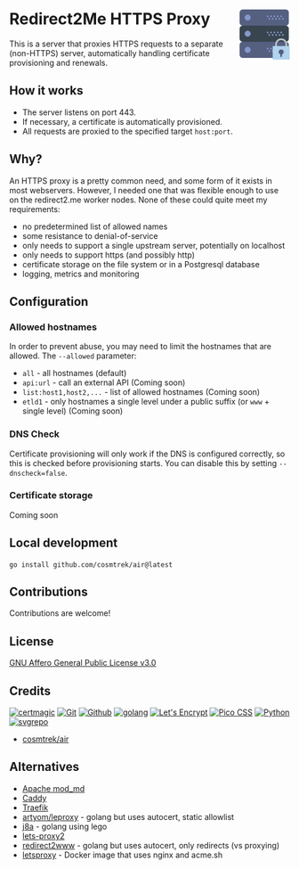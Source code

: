 # Redirect2Me HTTPS Proxy  [<img alt="r2proxy logo" src="assets/favicon.svg" height="90" align="right" />](https://redirect2.me/)

This is a server that proxies HTTPS requests to a separate (non-HTTPS) server, automatically handling certificate provisioning and renewals.

## How it works

* The server listens on port 443.
* If necessary, a certificate is automatically provisioned.
* All requests are proxied to the specified target `host:port`.

## Why?

An HTTPS proxy is a pretty common need, and some form of it exists in most webservers.  However, I needed one that was flexible enough to use on the redirect2.me worker nodes.  None of these could quite meet my requirements:
* no predetermined list of allowed names
* some resistance to denial-of-service
* only needs to support a single upstream server, potentially on localhost
* only needs to support https (and possibly http)
* certificate storage on the file system or in a Postgresql database
* logging, metrics and monitoring

## Configuration

### Allowed hostnames

In order to prevent abuse, you may need to limit the hostnames that are allowed.  The `--allowed` parameter:
* `all` - all hostnames (default)
* `api:url` - call an external API (Coming soon)
* `list:host1,host2,...` - list of allowed hostnames (Coming soon)
* `etld1` - only hostnames a single level under a public suffix (or `www` + single level) (Coming soon)

### DNS Check

Certificate provisioning will only work if the DNS is configured correctly, so this is checked before provisioning starts.  You can disable this by setting `--dnscheck=false`.

### Certificate storage

Coming soon

## Local development

```
go install github.com/cosmtrek/air@latest
```

## Contributions

Contributions are welcome!

## License

[GNU Affero General Public License v3.0](LICENSE.txt)

## Credits

[![certmagic](https://www.vectorlogo.zone/logos/github_mholt_certmagic/github_mholt_certmagic-ar21.svg)](https://github.com/mholt/certmagic "Certificate management")
[![Git](https://www.vectorlogo.zone/logos/git-scm/git-scm-ar21.svg)](https://git-scm.com/ "Version control")
[![Github](https://www.vectorlogo.zone/logos/github/github-ar21.svg)](https://github.com/ "Code hosting")
[![golang](https://www.vectorlogo.zone/logos/golang/golang-ar21.svg)](https://golang.org/ "Programming language")
[![Let's Encrypt](https://www.vectorlogo.zone/logos/letsencrypt/letsencrypt-ar21.svg)](https://letsencrypt.org/ "HTTPS certificates")
[![Pico CSS](https://www.vectorlogo.zone/logos/picocss/picocss-ar21.svg)](https://picocss.com/ "CSS")
[![Python](https://www.vectorlogo.zone/logos/python/python-ar21.svg)](https://www.python.org/ "Test origin webserver")
[![svgrepo](https://www.vectorlogo.zone/logos/svgrepo/svgrepo-ar21.svg)](https://www.svgrepo.com/svg/31307/server "Icon")

* [cosmtrek/air](https://github.com/cosmtrek/air)

## Alternatives

* [Apache mod_md](https://httpd.apache.org/docs/trunk/mod/mod_md.html)
* [Caddy](https://caddyserver.com/docs/automatic-https)
* [Traefik](https://doc.traefik.io/traefik/https/acme/)
* [artyom/leproxy](https://github.com/artyom/leproxy) - golang but uses autocert, static allowlist
* [j8a](https://github.com/simonmittag/j8a) - golang using lego
* [lets-proxy2](https://github.com/rekby/lets-proxy2)
* [redirect2www](https://www.redirect2www.com/) - golang but uses autocert, only redirects (vs proxying)
* [letsproxy](https://github.com/neilpang/letsproxy) - Docker image that uses nginx and acme.sh

<!-- haproxy, nginx

https://github.com/nginx-proxy/acme-companion
 -->

